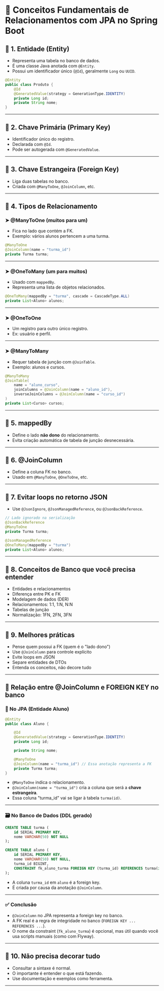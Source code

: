 
# 📘 Conceitos Fundamentais de Relacionamentos com JPA no Spring Boot

## 🔹 1. Entidade (Entity)
- Representa uma tabela no banco de dados.
- É uma classe Java anotada com `@Entity`.
- Possui um identificador único (`@Id`), geralmente `Long` ou `UUID`.

```java
@Entity
public class Produto {
    @Id
    @GeneratedValue(strategy = GenerationType.IDENTITY)
    private Long id;
    private String nome;
}
```

---

## 🔹 2. Chave Primária (Primary Key)
- Identificador único do registro.
- Declarada com `@Id`.
- Pode ser autogerada com `@GeneratedValue`.

---

## 🔹 3. Chave Estrangeira (Foreign Key)
- Liga duas tabelas no banco.
- Criada com `@ManyToOne`, `@JoinColumn`, etc.

---

## 🔹 4. Tipos de Relacionamento

### ➤ @ManyToOne (muitos para um)
- Fica no lado que contém a FK.
- Exemplo: vários alunos pertencem a uma turma.

```java
@ManyToOne
@JoinColumn(name = "turma_id")
private Turma turma;
```

---

### ➤ @OneToMany (um para muitos)
- Usado com `mappedBy`.
- Representa uma lista de objetos relacionados.

```java
@OneToMany(mappedBy = "turma", cascade = CascadeType.ALL)
private List<Aluno> alunos;
```

---

### ➤ @OneToOne
- Um registro para outro único registro.
- Ex: usuário e perfil.

---

### ➤ @ManyToMany
- Requer tabela de junção com `@JoinTable`.
- Exemplo: alunos e cursos.

```java
@ManyToMany
@JoinTable(
    name = "aluno_curso",
    joinColumns = @JoinColumn(name = "aluno_id"),
    inverseJoinColumns = @JoinColumn(name = "curso_id")
)
private List<Curso> cursos;
```

---

## 🔹 5. mappedBy
- Define o lado **não dono** do relacionamento.
- Evita criação automática de tabela de junção desnecessária.

---

## 🔹 6. @JoinColumn
- Define a coluna FK no banco.
- Usado em `@ManyToOne`, `@OneToOne`, etc.

---

## 🔹 7. Evitar loops no retorno JSON
- Use `@JsonIgnore`, `@JsonManagedReference`, ou `@JsonBackReference`.

```java
// Lado ignorado na serialização
@JsonBackReference
@ManyToOne
private Turma turma;

@JsonManagedReference
@OneToMany(mappedBy = "turma")
private List<Aluno> alunos;
```

---

## 🔹 8. Conceitos de Banco que você precisa entender

- Entidades e relacionamentos
- Diferença entre PK e FK
- Modelagem de dados (DER)
- Relacionamentos: 1:1, 1:N, N:N
- Tabelas de junção
- Normalização: 1FN, 2FN, 3FN

---

## 🔹 9. Melhores práticas

- Pense quem possui a FK (quem é o "lado dono")
- Use `@JoinColumn` para controle explícito
- Evite loops em JSON
- Separe entidades de DTOs
- Entenda os conceitos, não decore tudo

---

## 🔹 Relação entre @JoinColumn e FOREIGN KEY no banco

### 📘 No JPA (Entidade Aluno)

```java
@Entity
public class Aluno {

    @Id
    @GeneratedValue(strategy = GenerationType.IDENTITY)
    private Long id;

    private String nome;

    @ManyToOne
    @JoinColumn(name = "turma_id") // Essa anotação representa a FK
    private Turma turma;
}
```

- `@ManyToOne` indica o relacionamento.
- `@JoinColumn(name = "turma_id")` cria a coluna que será a **chave estrangeira**.
- Essa coluna "turma_id" vai se ligar à tabela `turma(id)`.

---

### 🗃️ No Banco de Dados (DDL gerado)

```sql
CREATE TABLE turma (
    id SERIAL PRIMARY KEY,
    nome VARCHAR(50) NOT NULL
);

CREATE TABLE aluno (
    id SERIAL PRIMARY KEY,
    nome VARCHAR(50) NOT NULL,
    turma_id BIGINT,
    CONSTRAINT fk_aluno_turma FOREIGN KEY (turma_id) REFERENCES turma(id)
);
```

- A coluna `turma_id` em `aluno` é a foreign key.
- É criada por causa da anotação `@JoinColumn`.

---

### ✅ Conclusão

- `@JoinColumn` no JPA representa a foreign key no banco.
- A FK real é a regra de integridade no banco (`FOREIGN KEY ... REFERENCES ...`).
- O nome da constraint (`fk_aluno_turma`) é opcional, mas útil quando você usa scripts manuais (como com Flyway).

---
  ## 🔹 10. Não precisa decorar tudo
- Consultar a sintaxe é normal.
- O importante é entender o que está fazendo.
- Use documentação e exemplos como ferramenta.

---

